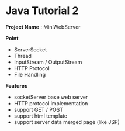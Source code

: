 # Java Tutorial 2

**Project Name** : MiniWebServer

**Point**
- ServerSocket
- Thread
- InputStream / OutputStream
- HTTP Protocol
- File Handling

**Features**
- socketServer base web server
- HTTP protocol implementation
- support GET / POST
- support html template
- support server data merged page (like JSP)
